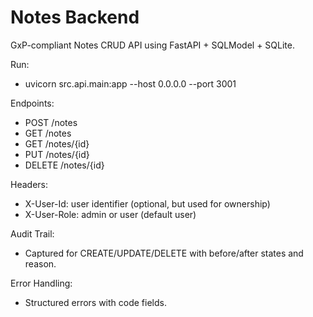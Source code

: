 # Notes Backend

GxP-compliant Notes CRUD API using FastAPI + SQLModel + SQLite.

Run:
- uvicorn src.api.main:app --host 0.0.0.0 --port 3001

Endpoints:
- POST /notes
- GET /notes
- GET /notes/{id}
- PUT /notes/{id}
- DELETE /notes/{id}

Headers:
- X-User-Id: user identifier (optional, but used for ownership)
- X-User-Role: admin or user (default user)

Audit Trail:
- Captured for CREATE/UPDATE/DELETE with before/after states and reason.

Error Handling:
- Structured errors with code fields.
